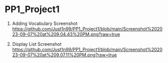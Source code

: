 # PP1_Project1

1. Adding Vocabulary Screenshot
   https://github.com/Just1n99/PP1_Project1/blob/main/Screenshot%202023-09-07%20at%209.04.43%20PM.png?raw=true

2. Display List Screenshot
   https://github.com/Just1n99/PP1_Project1/blob/main/Screenshot%202023-09-07%20at%209.07.11%20PM.png?raw=true
